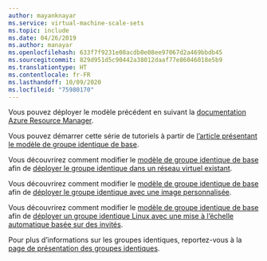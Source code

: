 ```yaml
---
author: mayanknayar
ms.service: virtual-machine-scale-sets
ms.topic: include
ms.date: 04/26/2019
ms.author: manayar
ms.openlocfilehash: 633f7f9231e08acdb0e08ee97067d2a469bbdb45
ms.sourcegitcommit: 829d951d5c90442a38012daaf77e86046018e5b9
ms.translationtype: HT
ms.contentlocale: fr-FR
ms.lasthandoff: 10/09/2020
ms.locfileid: "75980170"
---
```

Vous pouvez déployer le modèle précédent en suivant la [documentation Azure Resource Manager](../articles/azure-resource-manager/templates/deploy-powershell.md).

Vous pouvez démarrer cette série de tutoriels à partir de [l’article présentant le modèle de groupe identique de base](../articles/virtual-machine-scale-sets/virtual-machine-scale-sets-mvss-start.md).

Vous découvrirez comment modifier le [modèle de groupe identique de base](../articles/virtual-machine-scale-sets/virtual-machine-scale-sets-mvss-start.md) afin de [déployer le groupe identique dans un réseau virtuel existant](../articles/virtual-machine-scale-sets/virtual-machine-scale-sets-mvss-existing-vnet.md).

Vous découvrirez comment modifier le [modèle de groupe identique de base](../articles/virtual-machine-scale-sets/virtual-machine-scale-sets-mvss-start.md) afin de [déployer le groupe identique avec une image personnalisée](../articles/virtual-machine-scale-sets/virtual-machine-scale-sets-mvss-custom-image.md).

Vous découvrirez comment modifier le [modèle de groupe identique de base](../articles/virtual-machine-scale-sets/virtual-machine-scale-sets-mvss-start.md) afin de [déployer un groupe identique Linux avec une mise à l’échelle automatique basée sur des invités](../articles/virtual-machine-scale-sets/virtual-machine-scale-sets-mvss-guest-based-autoscale-linux.md).

Pour plus d’informations sur les groupes identiques, reportez-vous à la [page de présentation des groupes identiques](../articles/virtual-machine-scale-sets/virtual-machine-scale-sets-overview.md).
